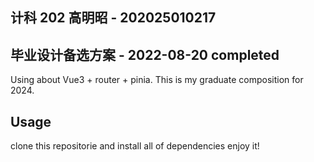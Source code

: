 ## 计科 202 高明昭 - 202025010217

## 毕业设计备选方案 - 2022-08-20 completed

Using about Vue3 + router + pinia.
This is my graduate composition for 2024.

## Usage
clone this repositorie and install all of dependencies
enjoy it!


